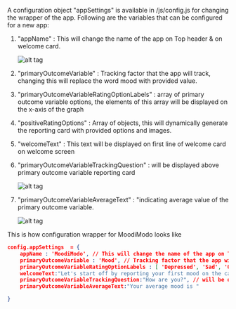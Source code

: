 A configuration object "appSettings" is available in /js/config.js for changing the wrapper of the app. Following are the variables that can be configured for a new app:    

1. "appName" : This will change the name of the app on Top header & on welcome card.

    ![alt tag](http://res.cloudinary.com/loops-inc/image/upload/v1436306460/header_lcaxwn.png)

2. "primaryOutcomeVariable" : Tracking factor that the app will track, changing this will  replace the word mood with provided value.

3. "primaryOutcomeVariableRatingOptionLabels" : array of primary outcome variable options, the elements of this array will be displayed on the x-axis of the graph

4. "positiveRatingOptions" : Array of objects, this will dynamically generate the reporting card with provided options and images.

5. "welcomeText" : This text will be displayed on first line of welcome card on welcome screen

6. "primaryOutcomeVariableTrackingQuestion" : will be displayed above primary outcome variable reporting card

    ![alt tag](http://res.cloudinary.com/loops-inc/image/upload/v1436307683/welcome_card_i8dvgr.png)

7. "primaryOutcomeVariableAverageText" : "indicating average value of the primary outcome variable.

    ![alt tag](http://res.cloudinary.com/loops-inc/image/upload/v1436308086/average_rqvqb7.png)

This is how configuration wrapper for MoodiModo looks like

```json
config.appSettings  = {
    appName : 'MoodiModo', // This will change the name of the app on Top header
    primaryOutcomeVariable : 'Mood', // Tracking factor that the app will track,
    primaryOutcomeVariableRatingOptionLabels : [ 'Depressed', 'Sad', 'OK', 'Happy', 'Ecstatic' ] , //tracking facotor options, the elements of this array will be displayed on the x-axis of the graph
    welcomeText:"Let's start off by reporting your first mood on the card below", // This text will be displayed on first line of welcome card on welcome screen
    primaryOutcomeVariableTrackingQuestion:"How are you?", // will be displayed above primary outcome variable reporting card
    primaryOutcomeVariableAverageText:"Your average mood is "

}
```